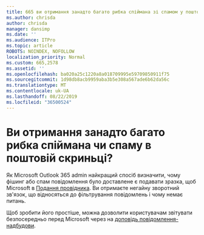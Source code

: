 ```yaml
---
title: 665 ви отримання занадто багато рибка спіймана зі спамом у поштовій скриньці?
ms.author: chrisda
author: chrisda
manager: dansimp
ms.date: ''
ms.audience: ITPro
ms.topic: article
ROBOTS: NOINDEX, NOFOLLOW
localization_priority: Normal
ms.custom: 665,2578
ms.assetid: ''
ms.openlocfilehash: ba020a25c1220a8a018709995e59709850911f75
ms.sourcegitcommit: 1d98db8acb9959aba3b5e308a567ade6b62da56c
ms.translationtype: MT
ms.contentlocale: uk-UA
ms.lasthandoff: 08/22/2019
ms.locfileid: "36500524"
---
```

# <a name="are-you-receiving-too-much-phish-or-spam-in-your-mailbox"></a>Ви отримання занадто багато рибка спіймана чи спаму в поштовій скриньці?

Як Microsoft Outlook 365 admin найкращий спосіб визначити, чому фішинг або спам повідомлення було доставлене є подавати зразка, щоб Microsoft в [Подання провідника](https://protection.office.com/reportsubmission). Ви отримаєте негайну зворотний зв'язок, що відносяться до фільтрування повідомлень і чому немає питань.

Щоб зробити його простіше, можна дозволити користувачам звітувати безпосередньо перед Microsoft через на [доповідь повідомлення-надбудови](https://appsource.microsoft.com/product/office/WA104381180?src=office&tab=Overview).
